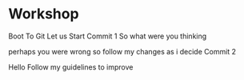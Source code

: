 # Workshop
Boot To Git
Let us Start
Commit 1
So what were you thinking 

perhaps you were wrong 
so follow my changes as i decide
Commit 2






Hello Follow my guidelines to improve 
